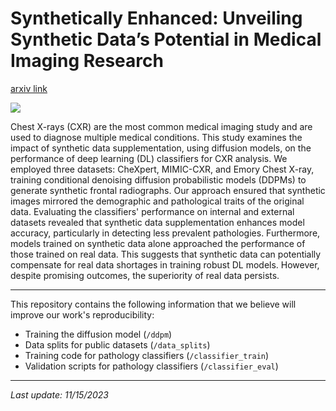 # Synthetically Enhanced: Unveiling Synthetic Data’s Potential in Medical Imaging Research
[arxiv link](https://arxiv.com)

<img src="https://i.ibb.co/cQtRz8T/SE-GA.jpg"/>

Chest X-rays (CXR) are the most common medical imaging study and are used to diagnose multiple medical conditions. This study examines the impact of synthetic data supplementation, using diffusion models, on the performance of deep learning (DL) classifiers for CXR analysis. We employed three datasets: CheXpert, MIMIC-CXR, and Emory Chest X-ray, training conditional denoising diffusion probabilistic models (DDPMs) to generate synthetic frontal radiographs. Our approach ensured that synthetic images mirrored the demographic and pathological traits of the original data. Evaluating the classifiers' performance on internal and external datasets revealed that synthetic data supplementation enhances model accuracy, particularly in detecting less prevalent pathologies. Furthermore, models trained on synthetic data alone approached the performance of those trained on real data. This suggests that synthetic data can potentially compensate for real data shortages in training robust DL models. However, despite promising outcomes, the superiority of real data persists.

---

This repository contains the following information that we believe will improve our work's reproducibility:

- Training the diffusion model (`/ddpm`) 
- Data splits for public datasets (`/data_splits`)
- Training code for pathology classifiers (`/classifier_train`)
- Validation scripts for pathology classifiers (`/classifier_eval`)

---

*Last update: 11/15/2023*
